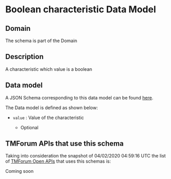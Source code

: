 # Boolean characteristic Data Model

## Domain

The  schema is part of the  Domain

## Description

A characteristic which value is a boolean

## Data model

A JSON Schema corresponding to this data model can be found
[here](https://github.com/tmforum-rand/schemas/blob/candidates/Common/BooleanCharacteristic.schema.json).

The Data model is defined as shown below:

- `value` : Value of the characteristic

  - Optional






## TMForum APIs that use this schema

Taking into consideration the snapshot of 04/02/2020 04:59:16 UTC the list of [TMForum Open APIs](https://www.tmforum.org/open-apis/) that uses this schemas is:

Coming soon